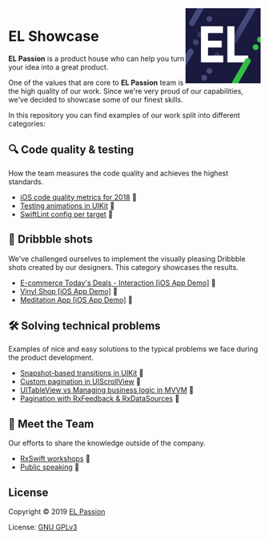 <img src="images/el_passion_avatar_800.png" alt="EL Passion" align="right" height="150px" />

# EL Showcase

**EL Passion** is a product house who can help you turn your idea into a great product.

One of the values that are core to **EL Passion** team is the high quality of our work. Since we're very proud of our capabilities, we've decided to showcase some of our finest skills. 

In this repository you can find examples of our work split into different categories:

## :mag: Code quality & testing

How the team measures the code quality and achieves the highest standards.

- [iOS code quality metrics for 2018](content/iOS-code-quality-2018) 
- [Testing animations in UIKit](content/testing-UIKit-animations) 
- [SwiftLint config per target](content/SwiftLint-config-per-target) 

## :basketball: Dribbble shots

We've challenged ourselves to implement the visually pleasing Dribbble shots created by our designers. This category showcases the results.

- [E-commerce Today's Deals - Interaction [iOS App Demo]](content/ecommerce-ios-demo) 
- [Vinyl Shop [iOS App Demo]](content/VinylShop-ios-demo) 
- [Meditation App [iOS App Demo]](content/meditation-ios-demo) 

## :hammer_and_wrench: Solving technical problems

Examples of nice and easy solutions to the typical problems we face during the product development.

- [Snapshot-based transitions in UIKit](content/UIKit-snaphot-transitions) 
- [Custom pagination in UIScrollView](content/UIScrollView-custom-pagination) 
- [UITableView vs Managing business logic in MVVM](content/UITableView-separating-business-logic-in-MVVM) 
- [Pagination with RxFeedback & RxDataSources](content/RxFeedback-pagination) 

## :handshake: Meet the Team

Our efforts to share the knowledge outside of the company.

- [RxSwift workshops](content/RxSwift-workshops) 
- [Public speaking](content/public-speaking) 

## License

Copyright © 2019 [EL Passion](https://www.elpassion.com)

License: [GNU GPLv3](LICENSE)
